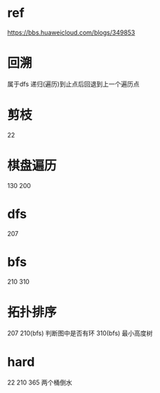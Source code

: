 # ref
https://bbs.huaweicloud.com/blogs/349853

# 回溯
属于dfs 递归(遍历)到止点后回退到上一个遍历点

# 剪枝
22

# 棋盘遍历
130  200

# dfs
207

# bfs
210  310

# 拓扑排序
207 210(bfs)  判断图中是否有环
310(bfs)      最小高度树

# hard
22
210
365  两个桶倒水